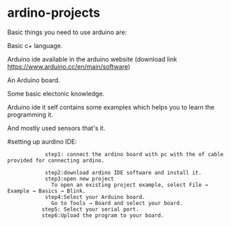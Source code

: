 # ardino-projects
Basic things you need to use arduino are:

Basic c+ language.

Arduino ide available in the arduino website (download link https://www.arduino.cc/en/main/software)

An Arduino board.

Some basic electonic knowledge.

Arduino ide it self contains some examples which helps you to learn the programming it.

And mostly used sensors that's it.


#setting up aurdino IDE:

                step1: connect the ardino board with pc with the of cable provided for connecting ardino.
                
                step2:download ardino IDE software and install it.
                step3:open new project
                  To open an existing project example, select File → Example → Basics → Blink.
                step4:Select your Arduino board.
                  Go to Tools → Board and select your board.
               step5: Select your serial port.
               step6:Upload the program to your board.
